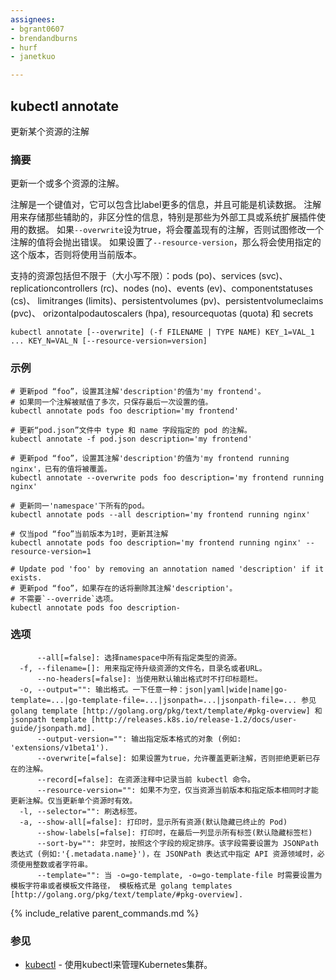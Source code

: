 ```yaml
---
assignees:
- bgrant0607
- brendandburns
- hurf
- janetkuo

---
```


## kubectl annotate

更新某个资源的注解

### 摘要


更新一个或多个资源的注解。

注解是一个键值对，它可以包含比label更多的信息，并且可能是机读数据。
注解用来存储那些辅助的，非区分性的信息，特别是那些为外部工具或系统扩展插件使用的数据。
如果`--overwrite`设为true，将会覆盖现有的注解，否则试图修改一个注解的值将会抛出错误。
如果设置了`--resource-version`，那么将会使用指定的这个版本，否则将使用当前版本。


支持的资源包括但不限于（大小写不限）：pods (po)、services (svc)、
replicationcontrollers (rc)、nodes (no)、events (ev)、componentstatuses (cs)、
limitranges (limits)、persistentvolumes (pv)、persistentvolumeclaims (pvc)、
orizontalpodautoscalers (hpa), resourcequotas (quota) 和 secrets

```
kubectl annotate [--overwrite] (-f FILENAME | TYPE NAME) KEY_1=VAL_1 ... KEY_N=VAL_N [--resource-version=version]
```

### 示例

```
# 更新pod “foo”，设置其注解'description'的值为'my frontend'。
# 如果同一个注解被赋值了多次，只保存最后一次设置的值。
kubectl annotate pods foo description='my frontend'

# 更新“pod.json”文件中 type 和 name 字段指定的 pod 的注解。
kubectl annotate -f pod.json description='my frontend'

# 更新pod “foo”，设置其注解'description'的值为'my frontend running nginx'，已有的值将被覆盖。
kubectl annotate --overwrite pods foo description='my frontend running nginx'

# 更新同一'namespace'下所有的pod。
kubectl annotate pods --all description='my frontend running nginx'

# 仅当pod “foo”当前版本为1时，更新其注解
kubectl annotate pods foo description='my frontend running nginx' --resource-version=1

# Update pod 'foo' by removing an annotation named 'description' if it exists.
# 更新pod “foo”，如果存在的话将删除其注解'description'。
# 不需要`--override`选项。
kubectl annotate pods foo description-
```

### 选项

```
      --all[=false]: 选择namespace中所有指定类型的资源。
  -f, --filename=[]: 用来指定待升级资源的文件名，目录名或者URL。
      --no-headers[=false]: 当使用默认输出格式时不打印标题栏。
  -o, --output="": 输出格式。一下任意一种：json|yaml|wide|name|go-template=...|go-template-file=...|jsonpath=...|jsonpath-file=... 参见 golang template [http://golang.org/pkg/text/template/#pkg-overview] 和 jsonpath template [http://releases.k8s.io/release-1.2/docs/user-guide/jsonpath.md].
      --output-version="": 输出指定版本格式的对象 (例如: 'extensions/v1beta1').
      --overwrite[=false]: 如果设置为true，允许覆盖更新注解，否则拒绝更新已存在的注解。
      --record[=false]: 在资源注释中记录当前 kubectl 命令。
      --resource-version="": 如果不为空，仅当资源当前版本和指定版本相同时才能更新注解。仅当更新单个资源时有效。
  -l, --selector="": 刷选标签。
  -a, --show-all[=false]: 打印时，显示所有资源(默认隐藏已终止的 Pod)
      --show-labels[=false]: 打印时，在最后一列显示所有标签(默认隐藏标签栏)
      --sort-by="": 非空时，按照这个字段的规定排序。该字段需要设置为 JSONPath 表达式 (例如:'{.metadata.name}')，在 JSONPath 表达式中指定 API 资源领域时，必须使用整数或者字符串。
      --template="": 当 -o=go-template, -o=go-template-file 时需要设置为模板字符串或者模板文件路径， 模板格式是 golang templates [http://golang.org/pkg/text/template/#pkg-overview].
```

{% include_relative parent_commands.md %}

### 参见

* [kubectl](/docs/user-guide/kubectl/kubectl/)	 - 使用kubectl来管理Kubernetes集群。
